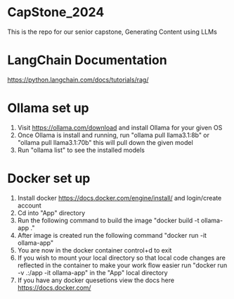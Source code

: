 # CapStone_2024
This is the repo for our senior capstone, Generating Content using LLMs

# LangChain Documentation
https://python.langchain.com/docs/tutorials/rag/

# Ollama set up
1. Visit https://ollama.com/download and install Ollama for your given OS
2. Once Ollama is install and running, run "ollama pull llama3.1:8b" or "ollama pull llama3.1:70b" this will pull down the given model
3. Run "ollama list" to see the installed models

# Docker set up
1. Install docker https://docs.docker.com/engine/install/ and login/create account
2. Cd into "App" directory
3. Run the following command to build the image "docker build -t ollama-app ."
4. After image is created run the following command "docker run -it ollama-app"
5. You are now in the docker container control+d to exit
6. If you wish to mount your local directory so that local code changes are reflected 
in the container to make your work flow easier run "docker run -v .:/app -it ollama-app" 
in the "App" local directory
7. If you have any docker quesetions view the docs here https://docs.docker.com/